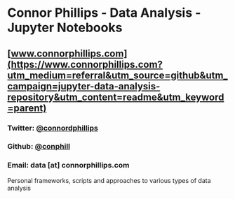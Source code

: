 # Connor Phillips - Data Analysis - Jupyter Notebooks
## [www.connorphillips.com](https://www.connorphillips.com?utm_medium=referral&utm_source=github&utm_campaign=jupyter-data-analysis-repository&utm_content=readme&utm_keyword=parent)
### Twitter: [@connordphillips](https://twitter.com/connordphillips)
### Github: [@conphill]("https://github.com/connorphill)
### Email: data [at] connorphillips.com
Personal frameworks, scripts and approaches to various types of data analysis
